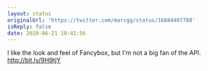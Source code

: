 ```yaml
---
layout: status
originalUrl: 'https://twitter.com/marcgg/status/16684407788'
isReply: false
date: 2010-06-21 10:41:56
---
```


I like the look and feel of Fancybox, but I'm not a big fan of the API. http://bit.ly/9H9tjY
